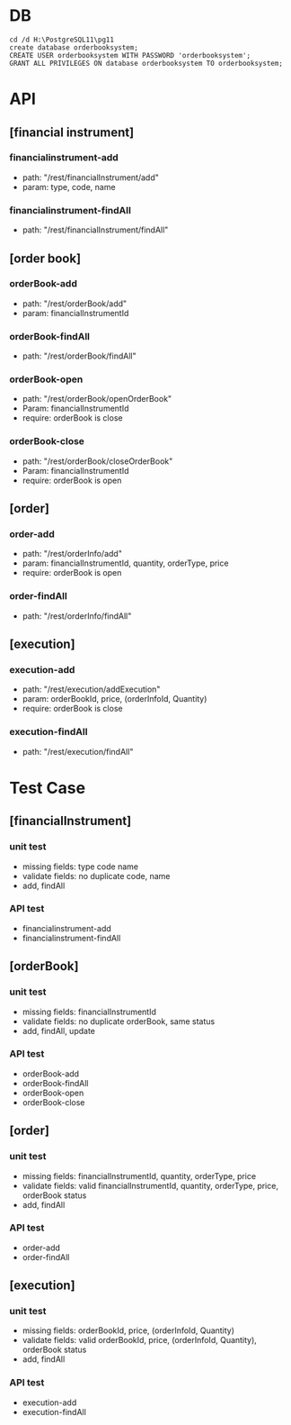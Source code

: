 
# DB
```
cd /d H:\PostgreSQL11\pg11  
create database orderbooksystem;
CREATE USER orderbooksystem WITH PASSWORD 'orderbooksystem';
GRANT ALL PRIVILEGES ON database orderbooksystem TO orderbooksystem;
```

# API

## [financial instrument]

### financialinstrument-add
- path: "/rest/financialInstrument/add"
- param: type, code, name

### financialinstrument-findAll
- path: "/rest/financialInstrument/findAll"

## [order book]

### orderBook-add
- path: "/rest/orderBook/add"
- param: financialInstrumentId

### orderBook-findAll
- path: "/rest/orderBook/findAll"

### orderBook-open
- path: "/rest/orderBook/openOrderBook"
- Param: financialInstrumentId
- require: orderBook is close

### orderBook-close
- path: "/rest/orderBook/closeOrderBook"
- Param: financialInstrumentId
- require: orderBook is open

## [order]

### order-add  
- path: "/rest/orderInfo/add"
- param: financialInstrumentId, quantity, orderType, price
- require: orderBook is open

### order-findAll
- path: "/rest/orderInfo/findAll"

## [execution]

### execution-add 
- path: "/rest/execution/addExecution"
- param: orderBookId, price, (orderInfoId, Quantity)
- require: orderBook is close

### execution-findAll
- path: "/rest/execution/findAll"


# Test Case
## [financialInstrument]
### unit test
- missing fields: 
	type
	code
	name
- validate fields: no duplicate code, name 
- add, findAll

### API test
- financialinstrument-add
- financialinstrument-findAll

## [orderBook]
### unit test
- missing fields: financialInstrumentId
- validate fields: no duplicate orderBook, same status
- add, findAll, update

### API test
- orderBook-add
- orderBook-findAll
- orderBook-open
- orderBook-close

## [order]
### unit test
- missing fields: financialInstrumentId, quantity, orderType, price
- validate fields: valid financialInstrumentId, quantity, orderType, price, orderBook status   
- add, findAll

### API test
- order-add
- order-findAll


## [execution]
### unit test
- missing fields: orderBookId, price, (orderInfoId, Quantity)
- validate fields: valid orderBookId, price, (orderInfoId, Quantity), orderBook status 
- add, findAll

### API test
- execution-add
- execution-findAll